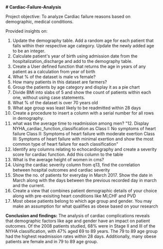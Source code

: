 **# Cardiac-Failure-Analysis**


Project objective:
To analyze Cardiac failure reasons based on demographic, medical conditions.


Provided insights on:
1. Update the demography table. Add a random age  for each patient that falls within their respective age category. Update the newly added age to be an integer.
2. Calculate patient's year of birth using admission date from the hospitalization_discharge and add to the demography table.
3. Create a User defined function that returns the age in years of any patient as a calculation from year of birth
4. What % of the dataset is male vs female?
5. How many patients in this dataset are farmers?
6. Group the patients by age category and display it as a pie chart
7. Divide BMI into slabs of 5 and show the count of patients within each one, without using case statements.
8. What % of the dataset is over 70 years old
9. What age group was least likely to be readmitted within 28 days
10. Create a procedure to insert a column with a serial number for all rows in demography.
11. what was the average time to readmission among men?
"12. Display NYHA_cardiac_function_classification as Class I: No symptoms of heart failure
 Class II: Symptoms of heart failure with moderate exertion
 Class III: Symptoms of heart failure with minimal exertion  and show the most common type of heart failure for each classification"
13. Identify any columns relating to echocardiography and create a severity score for cardiac function. Add this column to the table
14. What is the average height of women in cms?
15. Using the cardiac severity column from q13, find the correlation between hospital outcomes and cardiac severity
16. Show the no. of patients for everyday in March 2017. Show the date in March along with the days between the previous recorded day in march and the current.
17. Create a view that combines patient demographic details of your choice along with pre-exisiting heart conditions like MI,CHF and PVD
18. Most obese patients belong to which age group and gender. You may make an assumption for what qualifies as obese based on your research

**Conclusion and findings:**
The analysis of cardiac complications reveals that demographic factors like age and gender have an impact on patient outcomes. 
Of the 2008 patients studied, 68% were in Stage II and III of the NYHA classification, with 47% aged 69 to 89 years. 
The 79 to 89 age group had the highest readmission rates within 28 days. 
Additionally, many obese patients are female and in 79 to 89 age group. 

  
